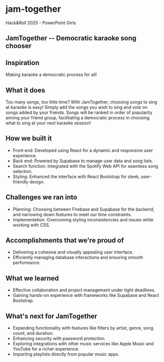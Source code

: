 # jam-together

Hack&Roll 2025 - PowerPoint Girls

## JamTogether -- Democratic karaoke song chooser

## Inspiration
Making karaoke a democratic process for all! 

## What it does
Too many songs, too little time? With JamTogether, choosing songs to sing at karaoke is easy! Simply add the songs you wish to sing and vote on songs added by your friends. Songs will be ranked in order of popularity among your friend group, facilitating a democratic process in choosing what to sing at your next karaoke session!

## How we built it
- Front end: Developed using React for a dynamic and responsive user experience.
- Back end: Powered by Supabase to manage user data and song lists.
- Search function: Integrated with the Spotify Web API for seamless song selection.
- Styling: Enhanced the interface with React Bootstrap for sleek, user-friendly design.

## Challenges we ran into
- Planning: Choosing between Firebase and Supabase for the backend, and narrowing down features to meet our time constraints.
- Implementation: Overcoming styling inconsistencies and issues while working with CSS.

## Accomplishments that we're proud of
- Delivering a cohesive and visually appealing user interface.
- Efficiently managing database interactions and ensuring smooth performance.

## What we learned
- Effective collaboration and project management under tight deadlines.
- Gaining hands-on experience with frameworks like Supabase and React Bootstrap.

## What's next for JamTogether
- Expanding functionality with features like filters by artist, genre, song count, and duration.
- Enhancing security with password protection.
- Exploring integrations with other music services like Apple Music and YouTube for a richer experience.
- Importing playlists directly from popular music apps.